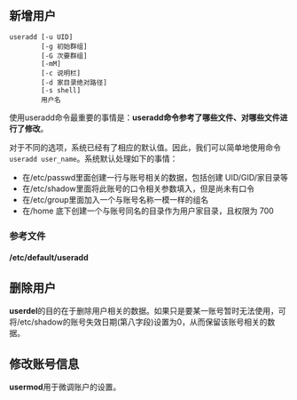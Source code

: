 ## 新增用户
    useradd [-u UID] 
            [-g 初始群组] 
            [-G 次要群组] 
            [-mM] 
            [-c 说明栏] 
            [-d 家目录绝对路径] 
            [-s shell] 
            用户名
            
使用useradd命令最重要的事情是：**useradd命令参考了哪些文件、对哪些文件进行了修改**。
            
            
对于不同的选项，系统已经有了相应的默认值。因此，我们可以简单地使用命令```useradd user_name```。系统默认处理如下的事情：
* 在/etc/passwd里面创建一行与账号相关的数据，包括创建 UID/GID/家目录等
* 在/etc/shadow里面将此账号的口令相关参数填入，但是尚未有口令
* 在/etc/group里面加入一个与账号名称一模一样的组名
* 在/home 底下创建一个与账号同名的目录作为用户家目录，且权限为 700

### 参考文件
#### /etc/default/useradd

## 删除用户
**userdel**的目的在于删除用户相关的数据。如果只是要某一账号暂时无法使用，可将/etc/shadow的账号失效日期(第八字段)设置为0，从而保留该账号相关的数据。

## 修改账号信息
**usermod**用于微调账户的设置。


